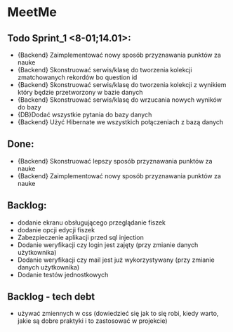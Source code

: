 # MeetMe


## Todo Sprint_1 <8-01;14.01>:
- {Backend} Zaimplementować nowy sposób przyznawania punktów za nauke
- {Backend} Skonstruować serwis/klasę do tworzenia kolekcji zmatchowanych rekordów bo question id
- {Backend} Skonstruować serwis/klasę do tworzenia kolekcji z wynikiem który będzie przetworzony w bazie danych
- {Backend} Skonstruować serwis/klasę do wrzucania nowych wyników do bazy
- {DB}Dodać wszystkie pytania do bazy danych
- {Backend} Użyć Hibernate we wszystkich połączeniach z bazą danych

## Done:
- {Backend} Skonstruować lepszy sposób przyznawania punktów za nauke
- {Backend} Zaimplementować nowy sposób przyznawania punktów za nauke


## Backlog:
- dodanie ekranu obsługującego przeglądanie fiszek
- dodanie opcji edycji fiszek
- Zabezpieczenie aplikacji przed sql injection
- Dodanie weryfikacji czy login jest zajęty (przy zmianie danych użytkownika)
- Dodanie weryfikacji czy mail jest już wykorzystywany (przy zmianie danych użytkownika)
- Dodanie testów jednostkowych

## Backlog - tech debt
- używać zmiennych w css (dowiedzieć się jak to się robi, kiedy warto, jakie są dobre praktyki i to zastosować w projekcie)
